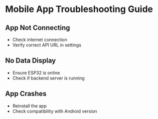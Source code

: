 # Mobile App Troubleshooting Guide

## App Not Connecting

- Check internet connection
- Verify correct API URL in settings

## No Data Display

- Ensure ESP32 is online
- Check if backend server is running

## App Crashes

- Reinstall the app
- Check compatibility with Android version
